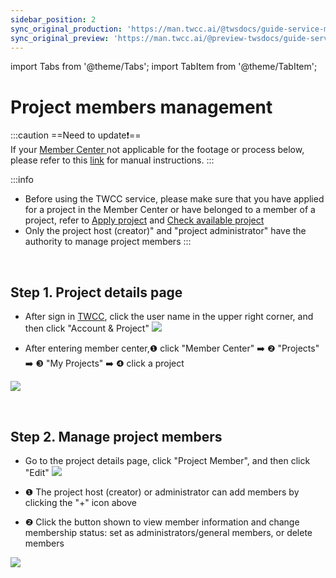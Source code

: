 ```yaml
---
sidebar_position: 2
sync_original_production: 'https://man.twcc.ai/@twsdocs/guide-service-manage-project-team-en' 
sync_original_preview: 'https://man.twcc.ai/@preview-twsdocs/guide-service-manage-project-team-en' 
---
```


import Tabs from '@theme/Tabs';
import TabItem from '@theme/TabItem';


# Project members management 


:::caution
==Need to update:exclamation:==<br/>
If your <ins>Member Center <i class="fa fa-question-circle fa-question-circle-for-service" aria-hidden="true"></i></ins> not applicable for the footage or process below, please refer to this <i class="fa fa-sign-out" aria-hidden="true"></i> <ins>link</ins> for manual instructions.
:::

:::info

- Before using the TWCC service, please make sure that you have applied for a project in the Member Center or have belonged to a member of a project, refer to [Apply project](https://man.twcc.ai/@twccdocs/apply-project-and-credit-zh) and [Check available project](https://man.twcc.ai/@twccdocs/guide-service-project-availability-zh)
- Only the project host (creator)" and "project administrator" have the authority to manage project members
:::

<br/>


## Step 1. Project details page


- After sign in [TWCC](https://new.twcc.ai/), click the user name in the upper right corner, and then click "Account & Project"
![](https://cos.twcc.ai/SYS-MANUAL/uploads/upload_8d0a46efffba7e4fdbed91cb51b6a21b.png)



- After entering member center,<span>&#10102;</span> click "Member Center" :arrow_right: <span>&#10103;</span> "Projects" :arrow_right: <span>&#10104;</span> "My Projects" :arrow_right: <span>&#10105;</span> click a project

![](https://cos.twcc.ai/SYS-MANUAL/uploads/upload_4eeb394c655aefef88488f8c3b1f5ae9.png)


<br/>


## Step 2. Manage project members

- Go to the project details page, click "Project Member", and then click "Edit"
![](https://cos.twcc.ai/SYS-MANUAL/uploads/upload_70b743ca808f2ea273da915bda47bf99.png)




-  <span>&#10102;</span> The project host (creator) or administrator can add members by clicking the "+" icon above
-  <span>&#10103;</span> Click the button shown to view member information and change membership status: set as administrators/general members, or delete members

![](https://cos.twcc.ai/SYS-MANUAL/uploads/upload_b64002a9e3fddd6c8d28eec3eda79c92.png)
